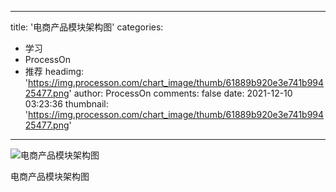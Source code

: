 
---
title: '电商产品模块架构图'
categories: 
 - 学习
 - ProcessOn
 - 推荐
headimg: 'https://img.processon.com/chart_image/thumb/61889b920e3e741b99425477.png'
author: ProcessOn
comments: false
date: 2021-12-10 03:23:36
thumbnail: 'https://img.processon.com/chart_image/thumb/61889b920e3e741b99425477.png'
---

<div>   
<img class="thumb" alt="电商产品模块架构图" src="https://img.processon.com/chart_image/thumb/61889b920e3e741b99425477.png" referrerpolicy="no-referrer">
<p>电商产品模块架构图</p>  
</div>
            